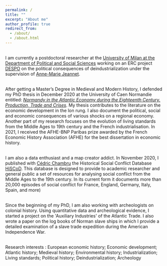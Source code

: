 ```yaml
---
permalink: /
title: ""
excerpt: "About me"
author_profile: true
redirect_from: 
  - /about/
  - /about.html
---
```




<br>I am currently a postdoctoral researcher at the [University of Milan at the Department of Political and Social Sciences](https://www.unimi.it/en/ugov/person/paul-maneuvrier) working on an ERC project [DESPO](https://cordis.europa.eu/project/id/853033/fr) on the political consequences of deindustrialization under the supervision of [Anne-Marie Jeannet](https://sites.google.com/site/amjeannet/). 

<br>After getting a Master’s Degree in Medieval and Modern History, I defended my PhD thesis in December 2020 at the University of Caen Normandie entitled: [_Normandy in the Atlantic Economy during the Eighteenth Century. Production, Trade and Crises_](https://www.theses.fr/253135346). My thesis contributes to the literature on the economic development in the lon rung. I also document the political, social and economic consequences of various shocks on a regional economy. Another part of my research focuses on the evolution of living standards from the Middle Ages to 19th century and the French industrialisation. In 2021, I received the AFHE-BNP Paribas prize awarded by the French Economic History Association (AFHE) for the best dissertation in economic history. 

<br>I am also a data enthusiast and a map creator addict. In November 2020, I published with [Cédric Chambru](https://cedricchambru.github.io/) the Historical Social Conflict Database [HiSCoD](https://www.unicaen.fr/hiscod/). This database is designed to provide to academic researcher and general public a set of resources for analysing social conflict from the Middle Ages to the 19th century. In its current form it documents more than 20,000 episodes of social conflict for France, England, Germany, Italy, Spain, and more)

<br> Since the beginning of my PhD, I am also working with archeologists on colonial history. Using quantitative data and archeological evidence, I started a project on the 'Auxiliary Industries' of the Atlantic Trade. I also wrote a paper on the log books of Norman slave ships in which I provide a detailed examination of a slave trade expedition during the American Independence War. 

<br>Research interests : European economic history; Economic development; Atlantic history; Medieval history; Environmental history; Industrialization; Living standards; Political history; Deindustrialization; Archeology




